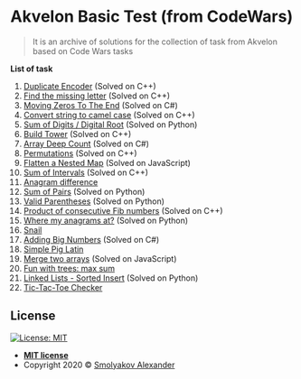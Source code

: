 # Akvelon Basic Test (from CodeWars)
> It is an archive of solutions for the collection of task from Akvelon based on Code Wars tasks

**List of task**
1. <a href="https://www.codewars.com/kata/54b42f9314d9229fd6000d9c">Duplicate Encoder</a> (Solved on C++)
2. <a href="https://www.codewars.com/kata/5839edaa6754d6fec10000a2">Find the missing letter</a> (Solved on C++)
3. <a href="https://www.codewars.com/kata/52597aa56021e91c93000cb0">Moving Zeros To The End</a> (Solved on C#)
4. <a href="https://www.codewars.com/kata/517abf86da9663f1d2000003">Convert string to camel case</a> (Solved on C++)
5. <a href="https://www.codewars.com/kata/541c8630095125aba6000c00">Sum of Digits / Digital Root</a> (Solved on Python)
6. <a href="https://www.codewars.com/kata/576757b1df89ecf5bd00073b">Build Tower</a> (Solved on C++)
7. <a href="https://www.codewars.com/kata/596f72bbe7cd7296d1000029">Array Deep Count</a> (Solved on C#)
8. <a href="https://www.codewars.com/kata/5254ca2719453dcc0b00027d">Permutations</a> (Solved on C++)
9. <a href="https://www.codewars.com/kata/52859abdf8fc1b12e0000141">Flatten a Nested Map</a> (Solved on JavaScript)
10. <a href="https://www.codewars.com/kata/52b7ed099cdc285c300001cd">Sum of Intervals</a> (Solved on C++)
11. <a href="https://www.codewars.com/kata/5b1b27c8f60e99a467000041">Anagram difference</a>
12. <a href="https://www.codewars.com/kata/54d81488b981293527000c8f">Sum of Pairs</a> (Solved on Python)
13. <a href="https://www.codewars.com/kata/52774a314c2333f0a7000688">Valid Parentheses</a> (Solved on Python)
14. <a href="https://www.codewars.com/kata/5541f58a944b85ce6d00006a">Product of consecutive Fib numbers</a> (Solved on C++)
15. <a href="https://www.codewars.com/kata/523a86aa4230ebb5420001e1">Where my anagrams at?</a> (Solved on Python)
16. <a href="https://www.codewars.com/kata/521c2db8ddc89b9b7a0000c1">Snail</a>
17. <a href="https://www.codewars.com/kata/525f4206b73515bffb000b21">Adding Big Numbers</a> (Solved on C#) 
18. <a href="https://www.codewars.com/kata/520b9d2ad5c005041100000f">Simple Pig Latin</a> 
19. <a href="https://www.codewars.com/kata/583af10620dda4da270000c5">Merge two arrays</a> (Solved on JavaScript)
20. <a href="https://www.codewars.com/kata/57e5279b7cf1aea5cf000359">Fun with trees: max sum</a>
21. <a href="https://www.codewars.com/kata/55cc33e97259667a08000044">Linked Lists - Sorted Insert</a> (Solved on Python)
22. <a href="https://www.codewars.com/kata/525caa5c1bf619d28c000335">Tic-Tac-Toe Checker</a>

## License
[![License: MIT](https://img.shields.io/badge/License-MIT-yellow.svg)](https://opensource.org/licenses/MIT)

- **[MIT license](http://opensource.org/licenses/mit-license.php)**
- Copyright 2020 © <a href="https://github.com/sphinx414" target="_blank">Smolyakov Alexander</a>
